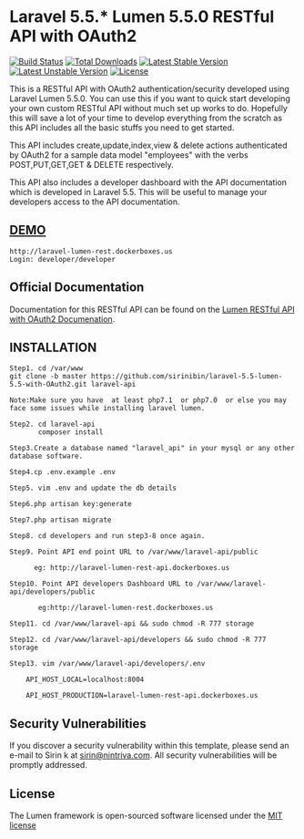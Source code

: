 # Laravel 5.5.* Lumen 5.5.0 RESTful API with OAuth2

[![Build Status](https://travis-ci.org/laravel/lumen-framework.svg)](https://travis-ci.org/laravel/lumen-framework)
[![Total Downloads](https://poser.pugx.org/laravel/lumen-framework/d/total.svg)](https://packagist.org/packages/laravel/lumen-framework)
[![Latest Stable Version](https://poser.pugx.org/laravel/lumen-framework/v/stable.svg)](https://packagist.org/packages/laravel/lumen-framework)
[![Latest Unstable Version](https://poser.pugx.org/laravel/lumen-framework/v/unstable.svg)](https://packagist.org/packages/laravel/lumen-framework)
[![License](https://poser.pugx.org/laravel/lumen-framework/license.svg)](https://packagist.org/packages/laravel/lumen-framework)

This is a RESTful API with OAuth2 authentication/security developed using Laravel Lumen 5.5.0.
You can use this if you want to quick start developing your own custom RESTful API without much set up works to do.
Hopefully this will save a lot of your time to develop everything from the scratch as this API includes all the basic stuffs you need to get started.

This API includes create,update,index,view & delete actions authenticated by OAuth2 for a sample data model "employees" with the verbs POST,PUT,GET,GET & DELETE respectively.

This API also includes a developer dashboard with the API documentation which is developed in Laravel 5.5. This will be useful to manage your developers access to the API documentation.

[DEMO](http://laravel-lumen-rest.dockerboxes.us)
-------------------
```
http://laravel-lumen-rest.dockerboxes.us
Login: developer/developer
```

## Official Documentation

Documentation for this RESTful API can be found on the [Lumen RESTful API with OAuth2 Documenation](http://laravel-lumen-rest.dockerboxes.us).

INSTALLATION
-------------------
```
Step1. cd /var/www
git clone -b master https://github.com/sirinibin/laravel-5.5-lumen-5.5-with-OAuth2.git laravel-api

Note:Make sure you have  at least php7.1  or php7.0  or else you may face some issues while installing laravel lumen.

Step2. cd laravel-api
       composer install

Step3.Create a database named "laravel_api" in your mysql or any other database software.

Step4.cp .env.example .env

Step5. vim .env and update the db details

Step6.php artisan key:generate

Step7.php artisan migrate

Step8. cd developers and run step3-8 once again.

Step9. Point API end point URL to /var/www/laravel-api/public

      eg: http://laravel-lumen-rest-api.dockerboxes.us

Step10. Point API developers Dashboard URL to /var/www/laravel-api/developers/public

       eg:http://laravel-lumen-rest.dockerboxes.us

Step11. cd /var/www/laravel-api && sudo chmod -R 777 storage

Step12. cd /var/www/laravel-api/developers && sudo chmod -R 777 storage

Step13. vim /var/www/laravel-api/developers/.env

    API_HOST_LOCAL=localhost:8004

    API_HOST_PRODUCTION=laravel-lumen-rest-api.dockerboxes.us

```

## Security Vulnerabilities

If you discover a security vulnerability within this template, please send an e-mail to Sirin k at sirin@nintriva.com. All security vulnerabilities will be promptly addressed.

## License

The Lumen framework is open-sourced software licensed under the [MIT license](http://opensource.org/licenses/MIT)
